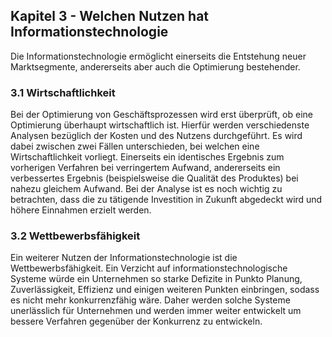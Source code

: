 ## Kapitel 3 - Welchen Nutzen hat Informationstechnologie
Die Informationstechnologie ermöglicht einerseits die Entstehung neuer Marktsegmente, andererseits aber auch die Optimierung bestehender.
### 3.1 Wirtschaftlichkeit
Bei der Optimierung von Geschäftsprozessen wird erst überprüft, ob eine Optimierung überhaupt wirtschaftlich ist. Hierfür werden verschiedenste Analysen bezüglich der Kosten und des Nutzens durchgeführt. Es wird dabei zwischen zwei Fällen unterschieden, bei welchen eine Wirtschaftlichkeit vorliegt. Einerseits ein identisches Ergebnis zum vorherigen Verfahren bei verringertem Aufwand, andererseits ein verbessertes Ergebnis (beispielsweise die Qualität des Produktes) bei nahezu gleichem Aufwand. Bei der Analyse ist es noch wichtig zu betrachten, dass die zu tätigende Investition in Zukunft abgedeckt wird und höhere Einnahmen erzielt werden.
### 3.2 Wettbewerbsfähigkeit
Ein weiterer Nutzen der Informationstechnologie ist die Wettbewerbsfähigkeit. Ein Verzicht auf informationstechnologische Systeme würde ein Unternehmen so starke Defizite in Punkto Planung, Zuverlässigkeit, Effizienz und einigen weiteren Punkten einbringen, sodass es nicht mehr konkurrenzfähig wäre. Daher werden solche Systeme unerlässlich für Unternehmen und werden immer weiter entwickelt um bessere Verfahren gegenüber der Konkurrenz zu entwickeln.
